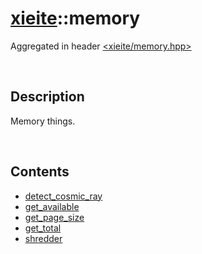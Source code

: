 # [xieite](./xieite.md)\:\:memory
Aggregated in header [<xieite/memory.hpp>](../include/xieite/memory.hpp)

&nbsp;

## Description
Memory things.

&nbsp;

## Contents
- [detect_cosmic_ray](./namespaces/memory/detect_cosmic_ray.md)
- [get_available](./namespaces/memory/get_available.md)
- [get_page_size](./namespaces/memory/get_page_size.md)
- [get_total](./namespaces/memory/get_total.md)
- [shredder](./namespaces/memory/shredder.md)
